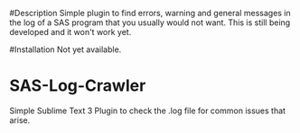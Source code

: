 #Description
Simple plugin to find errors, warning and general messages in the log of a SAS program that you usually would not want.
This is still being developed and it won't work yet.

#Installation
Not yet available.

# SAS-Log-Crawler
Simple Sublime Text 3 Plugin to check the .log file for common issues that arise.
